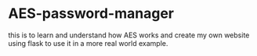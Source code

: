 # AES-password-manager
this is to learn and understand how AES works and create my own website using flask to use it in a more real world example.
